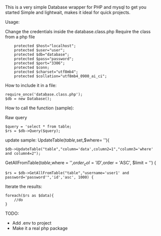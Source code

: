 This is a very simple Database wrapper for PHP and mysql to get you started
Simple and lightwait, makes it ideal for quick projects.

Usage:

Change the credentials inside the database.class.php
Require the class from a php file

```
    protected $host="localhost";
    protected $user="user";
    protected $db="database";
    protected $pass="password";
    protected $port="3306";
    protected $conn;
    protected $charset="utf8mb4";
    protected $collation="utf8mb4_0900_ai_ci";
```
How to include it in a file:
```
require_once('database.class.php');
$db = new Database();
```

How to call the function (sample):

Raw query
```
$query = 'select * from table;
$rs = $db->Query($query);
```

update sample:
UpdateTable($table,$set,$where= ''){
```
$db->UpdateTable("table","column='data',column2=1","column3='where' and column4=2");
```

GetAllFromTable($table,$where = '',$order_col = 'ID',$order = 'ASC', $limit = '') {
```
$rs = $db->GetAllFromTable("table","username='user1' and password='password'",'id','asc', 1000) {
```

Iterate the results:
```
foreach($rs as $data){
    //do
}
```

TODO:
- Add .env to project
- Make it a real php package